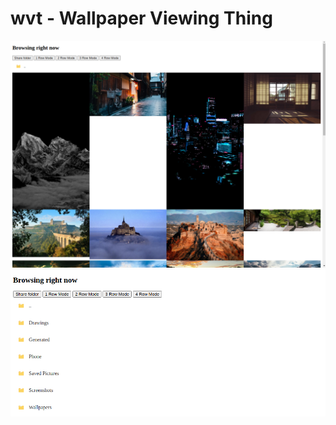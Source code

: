 # wvt - Wallpaper Viewing Thing

![Preview of the product](images/preview.png "preview")
![Preview of the product](images/preview-folders.png "preview")